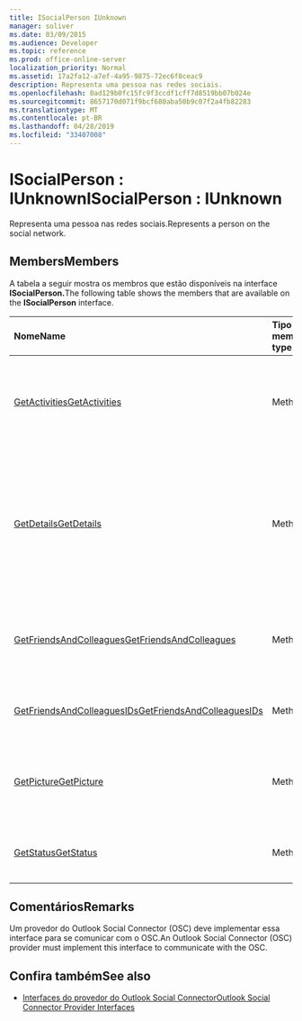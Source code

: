 ```yaml
---
title: ISocialPerson IUnknown
manager: soliver
ms.date: 03/09/2015
ms.audience: Developer
ms.topic: reference
ms.prod: office-online-server
localization_priority: Normal
ms.assetid: 17a2fa12-a7ef-4a95-9875-72ec6f8ceac9
description: Representa uma pessoa nas redes sociais.
ms.openlocfilehash: 0ad129b0fc15fc9f3ccdf1cff7d8519bb07b024e
ms.sourcegitcommit: 8657170d071f9bcf680aba50b9c07f2a4fb82283
ms.translationtype: MT
ms.contentlocale: pt-BR
ms.lasthandoff: 04/28/2019
ms.locfileid: "33407008"
---
```

# <a name="isocialperson--iunknown"></a><span data-ttu-id="3adef-103">ISocialPerson : IUnknown</span><span class="sxs-lookup"><span data-stu-id="3adef-103">ISocialPerson : IUnknown</span></span>

<span data-ttu-id="3adef-104">Representa uma pessoa nas redes sociais.</span><span class="sxs-lookup"><span data-stu-id="3adef-104">Represents a person on the social network.</span></span>
  
## <a name="members"></a><span data-ttu-id="3adef-105">Members</span><span class="sxs-lookup"><span data-stu-id="3adef-105">Members</span></span>

<span data-ttu-id="3adef-106">A tabela a seguir mostra os membros que estão disponíveis na interface **ISocialPerson.**</span><span class="sxs-lookup"><span data-stu-id="3adef-106">The following table shows the members that are available on the **ISocialPerson** interface.</span></span> 
  
|<span data-ttu-id="3adef-107">**Nome**</span><span class="sxs-lookup"><span data-stu-id="3adef-107">**Name**</span></span>|<span data-ttu-id="3adef-108">**Tipo de membro**</span><span class="sxs-lookup"><span data-stu-id="3adef-108">**Member type**</span></span>|<span data-ttu-id="3adef-109">**Descrição**</span><span class="sxs-lookup"><span data-stu-id="3adef-109">**Description**</span></span>|
|:-----|:-----|:-----|
|[<span data-ttu-id="3adef-110">GetActivities</span><span class="sxs-lookup"><span data-stu-id="3adef-110">GetActivities</span></span>](isocialperson-getactivities.md) <br/> |<span data-ttu-id="3adef-111">Method</span><span class="sxs-lookup"><span data-stu-id="3adef-111">Method</span></span>  <br/> |<span data-ttu-id="3adef-112">Esse método foi preterido desde o Outlook Social Connector 2013.</span><span class="sxs-lookup"><span data-stu-id="3adef-112">This method has been deprecated since Outlook Social Connector 2013.</span></span>  <br/> |
|[<span data-ttu-id="3adef-113">GetDetails</span><span class="sxs-lookup"><span data-stu-id="3adef-113">GetDetails</span></span>](isocialperson-getdetails.md) <br/> |<span data-ttu-id="3adef-114">Method</span><span class="sxs-lookup"><span data-stu-id="3adef-114">Method</span></span>  <br/> |<span data-ttu-id="3adef-115">Obtém uma cadeia de caracteres que representa detalhes da pessoa, como o nome, sobrenome e uma URL para uma imagem de perfil.</span><span class="sxs-lookup"><span data-stu-id="3adef-115">Gets a string that represents details for the person, such as the first name, last name, and a URL to a profile picture.</span></span>  <br/> |
|[<span data-ttu-id="3adef-116">GetFriendsAndColleagues</span><span class="sxs-lookup"><span data-stu-id="3adef-116">GetFriendsAndColleagues</span></span>](isocialperson-getfriendsandcolleagues.md) <br/> |<span data-ttu-id="3adef-117">Method</span><span class="sxs-lookup"><span data-stu-id="3adef-117">Method</span></span>  <br/> |<span data-ttu-id="3adef-118">Obtém uma cadeia de caracteres que representa uma coleção de pessoas.</span><span class="sxs-lookup"><span data-stu-id="3adef-118">Gets a string that represents a collection of people.</span></span>  <br/> |
|[<span data-ttu-id="3adef-119">GetFriendsAndColleaguesIDs</span><span class="sxs-lookup"><span data-stu-id="3adef-119">GetFriendsAndColleaguesIDs</span></span>](isocialperson-getfriendsandcolleaguesids.md) <br/> |<span data-ttu-id="3adef-120">Method</span><span class="sxs-lookup"><span data-stu-id="3adef-120">Method</span></span>  <br/> |<span data-ttu-id="3adef-121">No momento, não há suporte para esse método.</span><span class="sxs-lookup"><span data-stu-id="3adef-121">This method is currently not supported.</span></span>  <br/> |
|[<span data-ttu-id="3adef-122">GetPicture</span><span class="sxs-lookup"><span data-stu-id="3adef-122">GetPicture</span></span>](isocialperson-getpicture.md) <br/> |<span data-ttu-id="3adef-123">Method</span><span class="sxs-lookup"><span data-stu-id="3adef-123">Method</span></span>  <br/> |<span data-ttu-id="3adef-124">Obtém uma matriz de bytes que contém o recurso de imagem da pessoa.</span><span class="sxs-lookup"><span data-stu-id="3adef-124">Gets an array of bytes that contains the picture resource for the person.</span></span>  <br/> |
|[<span data-ttu-id="3adef-125">GetStatus</span><span class="sxs-lookup"><span data-stu-id="3adef-125">GetStatus</span></span>](isocialperson-getstatus.md) <br/> |<span data-ttu-id="3adef-126">Method</span><span class="sxs-lookup"><span data-stu-id="3adef-126">Method</span></span>  <br/> |<span data-ttu-id="3adef-127">No momento, não há suporte para esse método.</span><span class="sxs-lookup"><span data-stu-id="3adef-127">This method is currently not supported.</span></span>  <br/> |
   
## <a name="remarks"></a><span data-ttu-id="3adef-128">Comentários</span><span class="sxs-lookup"><span data-stu-id="3adef-128">Remarks</span></span>

<span data-ttu-id="3adef-129">Um provedor do Outlook Social Connector (OSC) deve implementar essa interface para se comunicar com o OSC.</span><span class="sxs-lookup"><span data-stu-id="3adef-129">An Outlook Social Connector (OSC) provider must implement this interface to communicate with the OSC.</span></span>
  
## <a name="see-also"></a><span data-ttu-id="3adef-130">Confira também</span><span class="sxs-lookup"><span data-stu-id="3adef-130">See also</span></span>

- [<span data-ttu-id="3adef-131">Interfaces do provedor do Outlook Social Connector</span><span class="sxs-lookup"><span data-stu-id="3adef-131">Outlook Social Connector Provider Interfaces</span></span>](outlook-social-connector-provider-interfaces.md)

